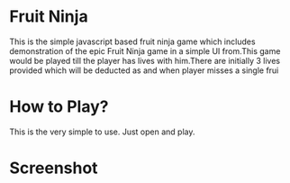 # Fruit Ninja
This is the simple javascript based fruit ninja game which includes demonstration of the epic Fruit Ninja game in a simple UI from.This game would be played till the player has lives with him.There are initially 3 lives provided which will be deducted as and when player misses a single frui

# How to Play?
This is the very simple to use.
Just open and play.

# Screenshot
